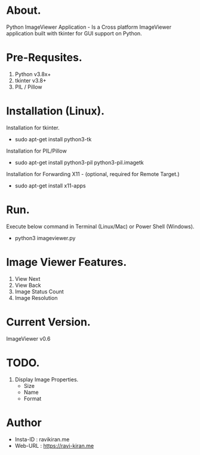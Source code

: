 # About.
Python ImageViewer Application - Is a Cross platform ImageViewer application built with tkinter for GUI support on Python. 

# Pre-Requsites.
1. Python v3.8x+
2. tkinter v3.8+ 
3. PIL / Pillow

# Installation (Linux). 
Installation for tkinter. 
* sudo apt-get install python3-tk 

Installation for PIL/Pillow
* sudo apt-get install python3-pil python3-pil.imagetk

Installation for Forwarding X11 - (optional, required for Remote Target.)
* sudo apt-get install x11-apps

# Run.
Execute below command in Terminal (Linux/Mac) or Power Shell (Windows).
* python3 imageviewer.py 

# Image Viewer Features.
1. View Next
2. View Back
3. Image Status Count
4. Image Resolution

# Current Version.
ImageViewer v0.6

# TODO.
1. Display Image Properties.
	* Size
	* Name
	* Format

# Author
* Insta-ID : ravikiran.me
* Web-URL	 : https://ravi-kiran.me

